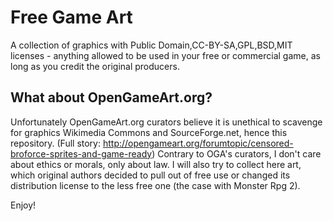# Free Game Art
A collection of graphics with Public Domain,CC-BY-SA,GPL,BSD,MIT licenses - anything allowed to be used in your free or commercial game, as long as you credit the original producers.

## What about OpenGameArt.org?
Unfortunately OpenGameArt.org curators believe it is unethical to scavenge for graphics Wikimedia Commons and SourceForge.net, hence this repository. (Full story: http://opengameart.org/forumtopic/censored-broforce-sprites-and-game-ready)
Contrary to OGA's curators, I don't care about ethics or morals, only about law.
I will also try to collect here art, which original authors decided to pull out of free use or changed its distribution license to the less free one (the case with Monster Rpg 2).

Enjoy!
